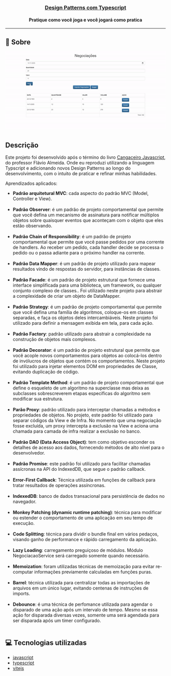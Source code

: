 <h3 align="center">
  <a href="https://cahmoraes.github.io/negociacoes-design-pattern/" target="_blank">Design Patterns com Typescript</a>
</h3>

<h4 align="center">Pratique como você joga e você jogará como pratica</h4>

---

## :rocket: Sobre

<p align="center">
  <img src="https://github.com/Cahmoraes/negociacoes-design-pattern/blob/main/src/assets/example.gif" alt="Negociações">
</p>

## Descrição

<p>Este projeto foi desenvolvido após o término do livro <a href="https://www.casadocodigo.com.br/products/colecao-cangaceiro-javascript?_pos=1&_sid=eded78d67&_ss=r&variant=12268851298379">Cangaceiro Javascript</a>, do professor Flávio Almeida. Onde eu
reproduzi utilizando a linguagem Typscript e adicionando novos Design Patterns ao longo do desenvolvimento, com o intuito de praticar e refinar minhas habilidades.
</p>
<p>
Aprendizados aplicados:
<ul>
  <li><b>Padrão arquitetural MVC</b>: cada aspecto do padrão MVC (Model, Controller e View).</li>
  <br>
  <li><b>Padrão Observer</b>: é um padrão de projeto comportamental que permite que você defina um mecanismo de assinatura para notificar múltiplos objetos sobre quaisquer eventos que aconteçam com o objeto que eles estão observando.</li>
  <br>
  <li><b>Padrão Chain of Responsibility</b>: é um padrão de projeto comportamental que permite que você passe pedidos por uma corrente de handlers. Ao receber um pedido, cada handler decide se processa o pedido ou o passa adiante para o próximo handler na corrente.</li>
  <br>
  <li><b>Padrão Data Mapper</b>: é um padrão de projeto utilizado para mapear resultados vindo de respostas do servidor, para instâncias de classes.</li>
  <br>
  <li><b>Padrão Facade</b>: é um padrão de projeto estrutural que fornece uma interface simplificada para uma biblioteca, um framework, ou qualquer conjunto complexo de classes.. Foi utilizado neste projeto para abstrair a complexidade de criar um objeto de DataMapper.</li>
  <br>
  <li><b>Padrão Strategy</b>: é um padrão de projeto comportamental que permite que você defina uma família de algoritmos, coloque-os em classes separadas, e faça os objetos deles intercambiáveis. Neste projeto foi utilizado para definir a mensagem exibida em tela, para cada ação.</li>
  <br>
  <li><b>Padrão Factory</b>: padrão utilizado para abstrair a complexidade na construção de objetos mais complexos.</li>
  <br>
  <li><b>Padrão Decorator</b>: é um padrão de projeto estrutural que permite que você acople novos comportamentos para objetos ao colocá-los dentro de invólucros de objetos que contém os comportamentos. Neste projeto foi utilizado para injetar elementos DOM em propriedades de Classe, evitando duplicação de código.</li>
  <br>
  <li><b>Padrão Template Method</b>: é um padrão de projeto comportamental que define o esqueleto de um algoritmo na superclasse mas deixa as subclasses sobrescreverem etapas específicas do algoritmo sem modificar sua estrutura.</li>
  <br>
  <li><b>Parão Proxy</b>: padrão utilizado para interceptar chamadas a métodos e propriedades de objetos. No projeto, este padrão foi utilizado para separar códigos da View e de Infra. No momento que uma negociação fosse excluída, um proxy intercepta a exclusão na View e aciona uma chamada para camada de infra realizar a exclusão no banco.</li>
  <br>
  <li><b>Padrão DAO (Data Access Object)</b>: tem como objetivo esconder os detalhes de acesso aos dados, fornecendo métodos de alto nível para o desenvolvedor.</li>
  <br>
  <li><b>Padrão Promise</b>: este padrão foi utilizado para facilitar chamadas assícronas na API do IndexedDB, que segue o padrão callback.</li>
  <br>
  <li><b>Error-First Callback</b>: Técnica utilizada em funções de callback para tratar resultados de operações assíncronas.</li>
  <br>
  <li><b>IndexedDB</b>: banco de dados transacional para persistência de dados no navegador.</li>
  <br>
  <li><b>Monkey Patching (dynamic runtime patching)</b>: técnica para modificar ou estender o comportamento de uma aplicação em seu tempo de execução.</li>
  <br>
  <li><b>Code Splitting</b>: técnica para dividir o bundle final em vários pedaços, visando ganho de performance e rápido carregamento da aplicação.</li>
  <br>
  <li><b>Lazy Loading</b>: carregamento preguiçoso de módulos. Módulo NegociacaoService será carregado somente quando necessário.</li>
  <br>
  <li><b>Memoization</b>: foram utilizadas técnicas de memoização para evitar re-computar informações previamente calculadas em funções puras.</li>
  <br>
  <li><b>Barrel</b>: técnica utilizada para centralizar todas as importações de arquivos em um único lugar, evitando centenas de instruções de imports.</li>
  <br>
   <li><b>Debounce</b>: é uma técnica de perfomance utilizada para agendar o disparado de uma ação após um intervalo de tempo. Mesmo se essa ação for disparada diversas vezes, somente uma será agendada para ser disparada após um timer configurado.</li>
   <br>
</ul>
</p>

## :computer: Tecnologias utilizadas

- [javascript](https://developer.mozilla.org/pt-BR/docs/Web/JavaScript)
- [typescript](https://www.typescriptlang.org/)
- [vitejs](https://vitejs.dev/)
